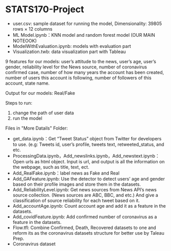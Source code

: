 # STATS170-Project

* user.csv: sample dataset for running the model, Dimensionality: 39805 rows × 12 columns	
* ML Model.ipynb：KNN model and random forest model (OUR MAIN NOTEOOK)	
* ModelWithEvaluation.ipynb: models with evaluation part	
* Visualization.twb: data visualization part with Tableau 	

9 features for our models: 
user’s attitude to the news, user’s age, user’s gender, reliability level for the News source, number of coronavirus confirmed case, number of how many years the account has been created, number of users this account is following, number of followers of this account, state name.

Output for our models: 
Real/Fake

Steps to run:
1) change the path of user data
2) run the model


	
Files in "More Datails" Folder:
* get_data.ipynb：Get “Tweet Status” object from Twitter for developers to use. (e.g: Tweets id, user’s profile, tweets text, retweeted_status, and etc.
* ProcessingData.ipynb，Add_newslinks.ipynb，Add_newstext.ipynb：Open urls as html object. Input is url, and output is all the information on the webpage, such as title, text, ect.
* Add_RealFake.ipynb：label news as Fake and Real
* Add_GAFeature.ipynb: Use the detector to detect users’ age and gender based on their profile images and store them in the datasets.
* Add_ReliabilityLevel.ipynb: Get news sources from News API’s news source collection. (News sources are ABC, BBC, and etc.) And give a classification of source reliability for each tweet based on it.
* Add_accountAge.ipynb: Count account age and add it as a feature in the datasets.
* Add_covidFeature.ipynb: Add confirmed number of coronavirus as a feature in the datasets.
* Flow.tfl: Combine Confirmed, Death, Recovered datasets to one and reform its as the coronavirus datasets structure for better use by Taleau Prep.
* Coronavirus dataset
